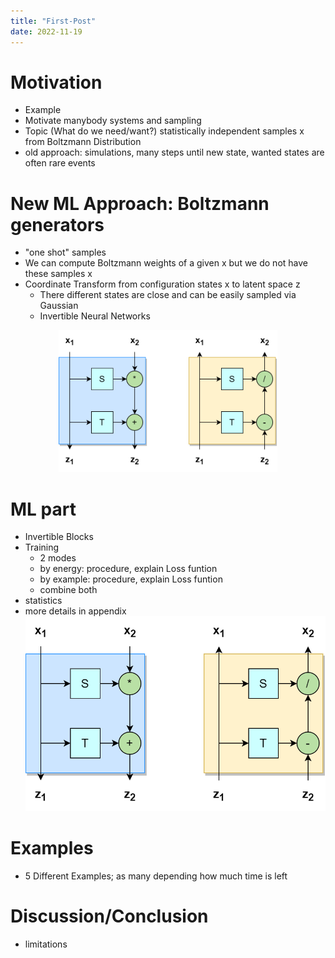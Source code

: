 ```yaml
---
title: "First-Post"
date: 2022-11-19
---
```


# Motivation
  - Example
  - Motivate manybody systems and sampling
  - Topic (What do we need/want?) statistically independent samples x from Boltzmann Distribution
  - old approach: simulations, many steps until new state, wanted states are often rare events

# New ML Approach: Boltzmann generators
  - "one shot" samples
  - We can compute Boltzmann weights of a given x but we do not have these samples x
  - Coordinate Transform from configuration states x to latent space z
    - There different states are close and can be easily sampled via Gaussian
    - Invertible Neural Networks
  <p align="center">
  <img src="https://github.com/PaulMayer123/seminar/blob/main/invertible2.png" width="350" title="hover text">
    </p>

# ML part
  - Invertible Blocks
  - Training
    - 2 modes
    - by energy: procedure, explain Loss funtion
    - by example: procedure, explain Loss funtion
    - combine both
  - statistics
  - more details in appendix
  ![Alt text](../invertible2.png?raw=true "Block")
 
 # Examples
  - 5 Different Examples; as many depending how much time is left

# Discussion/Conclusion
 - limitations
